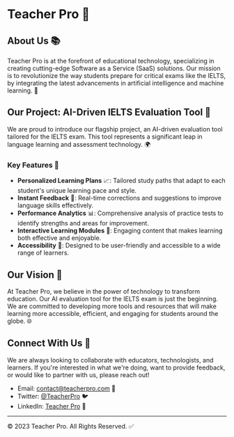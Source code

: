 # Teacher Pro 🌟

## About Us 📚

Teacher Pro is at the forefront of educational technology, specializing in creating cutting-edge Software as a Service (SaaS) solutions. Our mission is to revolutionize the way students prepare for critical exams like the IELTS, by integrating the latest advancements in artificial intelligence and machine learning. 🚀

## Our Project: AI-Driven IELTS Evaluation Tool 🤖

We are proud to introduce our flagship project, an AI-driven evaluation tool tailored for the IELTS exam. This tool represents a significant leap in language learning and assessment technology. 🌍

### Key Features 🔑

- **Personalized Learning Plans** 📈: Tailored study paths that adapt to each student's unique learning pace and style.
- **Instant Feedback** 💬: Real-time corrections and suggestions to improve language skills effectively.
- **Performance Analytics** 📊: Comprehensive analysis of practice tests to identify strengths and areas for improvement.
- **Interactive Learning Modules** 🧩: Engaging content that makes learning both effective and enjoyable.
- **Accessibility** 👥: Designed to be user-friendly and accessible to a wide range of learners.

## Our Vision 👀

At Teacher Pro, we believe in the power of technology to transform education. Our AI evaluation tool for the IELTS exam is just the beginning. We are committed to developing more tools and resources that will make learning more accessible, efficient, and engaging for students around the globe. 🌐

## Connect With Us 🤝

We are always looking to collaborate with educators, technologists, and learners. If you're interested in what we're doing, want to provide feedback, or would like to partner with us, please reach out!

- Email: [contact@teacherpro.com](mailto:contact@teacherpro.com) 📧
- Twitter: [@TeacherPro](https://twitter.com/TeacherPro) 🐦
- LinkedIn: [Teacher Pro](https://www.linkedin.com/company/teacher-pro) 💼

---

© 2023 Teacher Pro. All Rights Reserved. ✅
